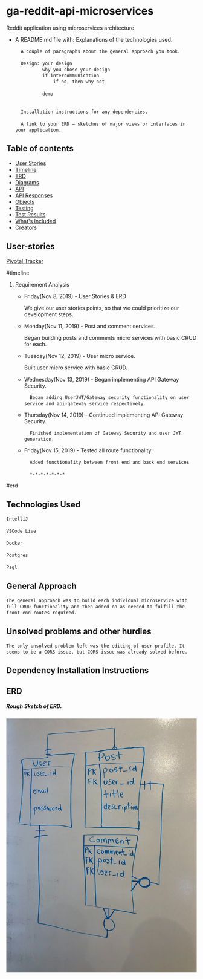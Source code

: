 # ga-reddit-api-microservices
Reddit application using microservices architecture
        
- A README.md file with:
        Explanations of the technologies used.
        
        A couple of paragraphs about the general approach you took.
        
        Design: your design
                why you chose your design
                if intercommunication
                    if no, then why not
            
                demo 
                
        
        Installation instructions for any dependencies.
        
        A link to your ERD — sketches of major views or interfaces in your application.
        

## Table of contents

- [User Stories](#user-stories)
- [Timeline](#timeline)
- [ERD](#erd)
- [Diagrams](#class-diagrams)
- [API](#api)
- [API Responses](#responses)
- [Objects](#objects)
- [Testing](#testing)
- [Test Results](#results)
- [What's Included](#whats-included)
- [Creators](#developers)

## User-stories

[Pivotal Tracker](https://www.pivotaltracker.com/n/projects/2418961)

#timeline

1. Requirement Analysis
    * Friday(Nov 8, 2019) - User Stories & ERD
        
        We give our user stories points, so that we could prioritize our development steps. 
        
    * Monday(Nov 11, 2019) - Post and comment services.
        
        Began building posts and comments micro services with basic CRUD for each.
         
    * Tuesday(Nov 12, 2019) - User micro service.
    
         Built user micro service with basic CRUD.
            
    * Wednesday(Nov 13, 2019) - Began implementing API Gateway Security.
    
            Began adding UserJWT/Gateway security functionality on user service and api-gateway service respectively.
        
    * Thursday(Nov 14, 2019) - Continued implementing API Gateway Security.
    
            Finished implementation of Gateway Security and user JWT generation.
            
    * Friday(Nov 15, 2019) - Tested all route functionality.
    
            Added functionality between front end and back end services
    
            *-*-*-*-*-*-*

#erd

## Technologies Used

    IntelliJ
    
    VSCode Live

    Docker
    
    Postgres
    
    Psql  

## General Approach

    The general approach was to build each individual microservice with full CRUD functionality and then added on as needed to fulfill the front end routes required.
    

## Unsolved problems and other hurdles

    The only unsolved problem left was the editing of user profile. It seems to be a CORS issue, but CORS issue was already solved before.

## Dependency Installation Instructions

    

## ERD 
##### Rough Sketch of ERD.
![ERD](./img/ERD.jpg)